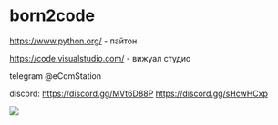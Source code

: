 # born2code

https://www.python.org/ - пайтон

https://code.visualstudio.com/ - вижуал студио

telegram @eComStation

discord: https://discord.gg/MVt6D88P
https://discord.gg/sHcwHCxp


![](https://lh7-us.googleusercontent.com/wO1k3_9vR1AuZevuPVvr9wqjuFZ55rChH_vgkBl9xtoffrA6JshxloF1bmpPsFriTJlQXUBtb6ztdS_5AlGdGK940ii-ygOaSMwxDZVMGfaH-6nLDJN6sLhFYrNnWLkqeJJOJj9BaKfXY4Ams2I70AF8RwNmnfQi=s2048)
